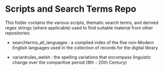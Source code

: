 # Scripts and Search Terms Repo

This folder contains the various scripts, thematic search terms, and derived regex strings (where applicable) used to find suitable material from other repositories:


- searchterms_all_languages : a compiled index of the five non-Modern English languages used in the collection of records for the digital library

- variantrules_welsh : the spelling variations that encompass linguistic change over the comparitive period (8th - 20th Century)
